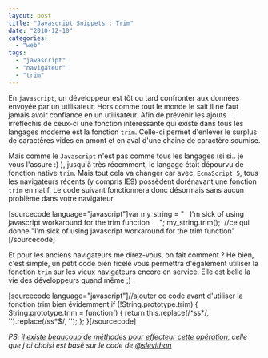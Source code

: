 ```yaml
---
layout: post
title: "Javascript Snippets : Trim"
date: "2010-12-10"
categories: 
  - "web"
tags: 
  - "javascript"
  - "navigateur"
  - "trim"
---
```


En `javascript`, un développeur est tôt ou tard confronter aux données envoyée par un utilisateur. Hors comme tout le monde le sait il ne faut jamais avoir confiance en un utilisateur. Afin de prévenir les ajouts irréfléchis de ceux-ci une fonction intéressante qui existe dans tous les langages moderne est la fonction `trim`. Celle-ci permet d'enlever le surplus de caractères vides en amont et en aval d'une chaine de caractère soumise.

Mais comme le `Javascript` n'est pas comme tous les langages (si si.. je vous l'assure :) ), jusqu'à très récemment, le langage était dépourvu de fonction native `trim`. Mais tout cela va changer car avec, `EcmaScript 5`, tous les navigateurs récents (y compris IE9) possèdent dorénavant une fonction `trim` en natif. Le code suivant fonctionnera donc désormais sans aucun problème dans votre navigateur.

\[sourcecode language="javascript"\]var my\_string = "   I'm sick of using javascript workaround for the trim function     "; my\_string.trim();  //ce qui donne "I'm sick of using javascript workaround for the trim function"\[/sourcecode\]

Et pour les anciens navigateurs me direz-vous, on fait comment ? Hé bien, c'est simple, un petit code bien ficelé vous permettra d'également utiliser la fonction `trim` sur les vieux navigateurs encore en service. Elle est belle la vie des développeurs quand même ;) .

\[sourcecode language="javascript"\]//ajouter ce code avant d'utiliser la fonction trim bien évidemment if (!String.prototype.trim) { String.prototype.trim = function() { return this.replace(/^ss\*/, '').replace(/ss\*$/, ''); }; }\[/sourcecode\]

_PS: [il existe beaucoup de méthodes pour effecteur cette opération](http://blog.stevenlevithan.com/archives/faster-trim-javascript), celle que j'ai choisi est basé sur le code de [@slevithan](http://www.twitter.com/slevithan)_
